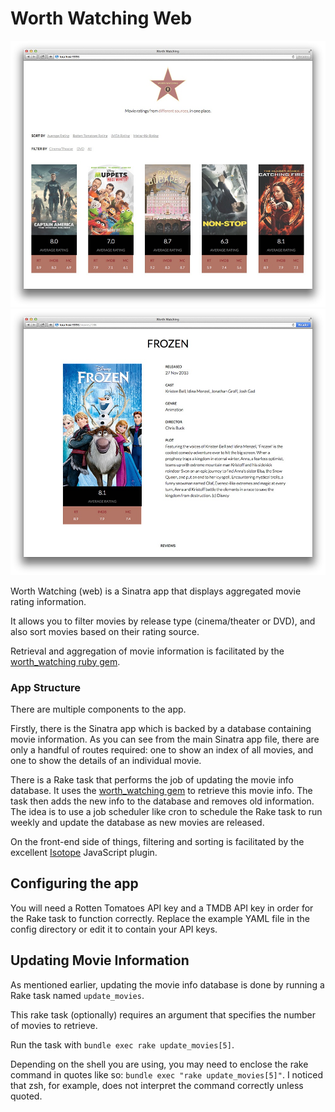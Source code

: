 # Worth Watching Web

![](screenshots/homepage.jpg)
![](screenshots/movie.jpg)

Worth Watching (web) is a Sinatra app that displays aggregated movie rating information.

It allows you to filter movies by release type (cinema/theater or DVD), and also sort
movies based on their rating source.

Retrieval and aggregation of movie information is facilitated by the [worth_watching ruby gem](http://github.com/alessndro/worth_watching).

### App Structure

There are multiple components to the app.

Firstly, there is the Sinatra app which is backed by a database
containing movie information. As you can see from the main Sinatra app file, there
are only a handful of routes required: one to show an index of all movies, and one
to show the details of an individual movie.

There is a Rake task that performs the job of updating the movie info
database. It uses the [worth_watching gem](http://github.com/alessndro/worth_watching)
to retrieve this movie info. The task then adds the new info to the database and removes
old information. The idea is to use a job scheduler like cron to schedule the Rake task to run weekly and update
the database as new movies are released.

On the front-end side of things, filtering and sorting is facilitated by the excellent [Isotope](http://isotope.metafizzy.co/) JavaScript plugin.

## Configuring the app

You will need a Rotten Tomatoes API key and a TMDB API key in order for the Rake task
to function correctly. Replace the example YAML file in the config directory or edit it
to contain your API keys.

## Updating Movie Information

As mentioned earlier, updating the movie info database is done by running a Rake task
named ``update_movies``.

This rake task (optionally) requires an argument that specifies the number of movies
to retrieve.

Run the task with ``bundle exec rake update_movies[5]``.

Depending on the shell you
are using, you may need to enclose
the rake command in quotes  like so: ``bundle exec "rake update_movies[5]"``.
I noticed that zsh, for example, does not interpret the command correctly unless
quoted.
